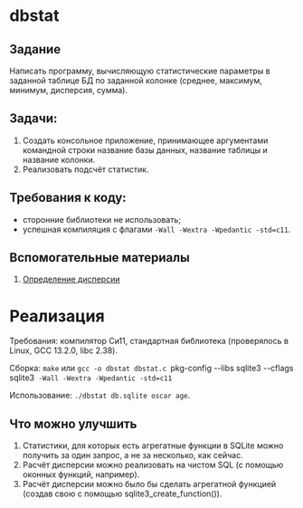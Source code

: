 # dbstat

## Задание
Написать программу, вычисляющую статистические параметры в
заданной таблице БД по заданной колонке (среднее, максимум,
минимум, дисперсия, сумма).

## Задачи:
1. Создать консольное приложение, принимающее аргументами
командной строки название базы данных, название таблицы
и название колонки.
2. Реализовать подсчёт статистик.


## Требования к коду:
* cторонние библиотеки не использовать;
* успешная компиляция с флагами `-Wall -Wextra -Wpedantic -std=c11`.


## Вспомогательные материалы
1. [Определение дисперсии](https://ru.wikipedia.org/wiki/Выборочная_дисперсия#Определения)

# Реализация

Требования: компилятор Си11, стандартная библиотека (проверялось в Linux, GCC 13.2.0, libc 2.38).

Сборка: `make` или `gcc -o dbstat dbstat.c `pkg-config --libs sqlite3 --cflags sqlite3` -Wall -Wextra -Wpedantic -std=c11`

Использование: `./dbstat db.sqlite oscar age`.

## Что можно улучшить
1. Статистики, для которых есть агрегатные функции в SQLite можно получить за один запрос, а не за несколько, как сейчас.
2. Расчёт дисперсии можно реализовать на чистом SQL (с помощью оконных функций, например).
3. Расчёт дисперсии можно было бы сделать агрегатной функцией (создав свою с помощью sqlite3_create_function()).
